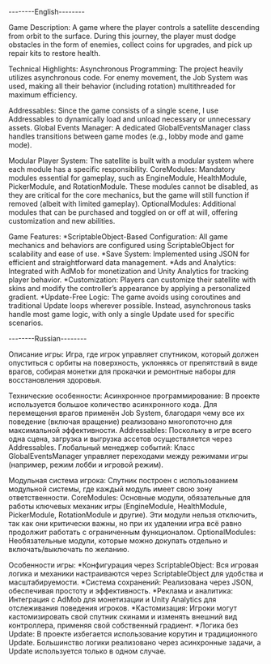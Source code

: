 --------English--------

Game Description:
 A game where the player controls a satellite descending from orbit to the surface. During this journey, the player must dodge obstacles in the form of enemies, collect coins for upgrades, and pick up repair kits to restore health.

Technical Highlights:
 Asynchronous Programming: The project heavily utilizes asynchronous code. For enemy movement, the Job System was used, making all their behavior (including rotation) multithreaded for maximum efficiency.

 Addressables: Since the game consists of a single scene, I use Addressables to dynamically load and unload necessary or unnecessary assets.
 Global Events Manager: A dedicated GlobalEventsManager class handles transitions between game modes (e.g., lobby mode and game mode).

Modular Player System:
 The satellite is built with a modular system where each module has a specific responsibility.
 CoreModules: Mandatory modules essential for gameplay, such as EngineModule, HealthModule, PickerModule, and RotationModule. These modules cannot be disabled, as they are critical for the core mechanics, but the game will still function if removed (albeit with limited gameplay).
 OptionalModules: Additional modules that can be purchased and toggled on or off at will, offering customization and new abilities.

Game Features:
 *ScriptableObject-Based Configuration: All game mechanics and behaviors are configured using ScriptableObject for scalability and ease of use.
 *Save System: Implemented using JSON for efficient and straightforward data management.
 *Ads and Analytics: Integrated with AdMob for monetization and Unity Analytics for tracking player behavior.
 *Customization: Players can customize their satellite with skins and modify the controller’s appearance by applying a personalized gradient.
 *Update-Free Logic: The game avoids using coroutines and traditional Update loops wherever possible. Instead, asynchronous tasks handle most game logic, with only a single Update used for specific scenarios.

--------Russian--------

Описание игры:
 Игра, где игрок управляет спутником, который должен опуститься с орбиты на поверхность, уклоняясь от препятствий в виде врагов, собирая монетки для прокачки и ремонтные наборы для восстановления здоровья.

Технические особенности:
 Асинхронное программирование: В проекте используется большое количество асинхронного кода. Для перемещения врагов применён Job System, благодаря чему все их поведение (включая вращение) реализовано многопоточно для максимальной эффективности.
 Addressables: Поскольку в игре всего одна сцена, загрузка и выгрузка ассетов осуществляется через Addressables.
 Глобальный менеджер событий: Класс GlobalEventsManager управляет переходами между режимами игры (например, режим лобби и игровой режим).

Модульная система игрока:
 Спутник построен с использованием модульной системы, где каждый модуль имеет свою зону ответственности.
 CoreModules: Основные модули, обязательные для работы ключевых механик игры (EngineModule, HealthModule, PickerModule, RotationModule и другие). Эти модули нельзя отключить, так как они критически важны, но при их удалении игра всё равно продолжит работать с ограниченным функционалом.
 OptionalModules: Необязательные модули, которые можно докупать отдельно и включать/выключать по желанию.

Особенности игры:
 *Конфигурация через ScriptableObject: Вся игровая логика и механики настраиваются через ScriptableObject для удобства и масштабируемости.
 *Система сохранений: Реализована через JSON, обеспечивая простоту и эффективность.
 *Реклама и аналитика: Интеграция с AdMob для монетизации и Unity Analytics для отслеживания поведения игроков.
 *Кастомизация: Игроки могут кастомизировать свой спутник скинами и изменять внешний вид контроллера, применяя свой собственный градиент.
 *Логика без Update: В проекте избегается использование корутин и традиционного Update. Большинство логики реализовано через асинхронные задачи, а Update используется только в одном случае.
